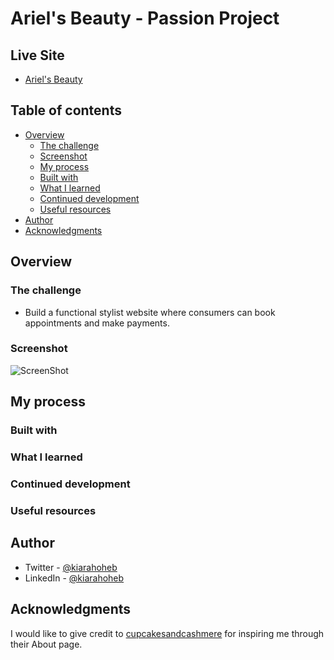 # Ariel's Beauty - Passion Project

## Live Site
- [Ariel's Beauty]()

## Table of contents

- [Overview](#overview)
  - [The challenge](#the-challenge)
  - [Screenshot](#screenshot)
  - [My process](#my-process)
  - [Built with](#built-with)
  - [What I learned](#what-i-learned)
  - [Continued development](#continued-development)
  - [Useful resources](#useful-resources)
- [Author](#author)
- [Acknowledgments](#acknowledgments)
## Overview



### The challenge

- Build a functional stylist website where consumers can book appointments and make payments.

### Screenshot

![ScreenShot]()

## My process

### Built with

### What I learned

### Continued development

### Useful resources


## Author

- Twitter - [@kiarahoheb](https://www.twitter.com/kiarahoheb)
- LinkedIn - [@kiarahoheb](https://www.linkedin.com/in/kiara-hoheb-641157244/)

## Acknowledgments

I would like to give credit to [cupcakesandcashmere](https://cupcakesandcashmere.com/page/about) for inspiring me through their About page.